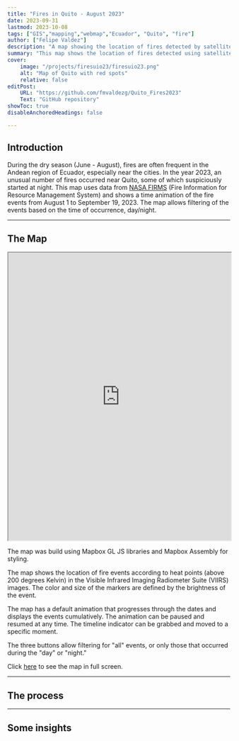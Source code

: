 ```yaml
---
title: "Fires in Quito - August 2023" 
date: 2023-09-31
lastmod: 2023-10-08
tags: ["GIS","mapping","webmap","Ecuador", "Quito", "fire"]
author: ["Felipe Valdez"]
description: "A map showing the location of fires detected by satellite imegery in Quito." 
summary: "This map shows the location of fires detected using satellite imagery in Quito during August 2023." 
cover:
    image: "/projects/firesuio23/firesuio23.png"
    alt: "Map of Quito with red spots"
    relative: false
editPost:
    URL: "https://github.com/fmvaldezg/Quito_Fires2023"
    Text: "GitHub repository"
showToc: true
disableAnchoredHeadings: false

---
```


## Introduction

During the dry season (June - August), fires are often frequent in the Andean region of Ecuador, especially near the cities. In the year 2023, an unusual number of fires occurred near Quito, some of which suspiciously started at night. 
This map uses data from [NASA FIRMS](https://firms.modaps.eosdis.nasa.gov/) (Fire Information for Resource Management System) and shows a time animation of the fire events from August 1 to September 19, 2023. 
The map allows filtering of the events based on the time of occurrence, day/night.

---

## The Map

<iframe
  src="https://fmvaldezg.github.io/Quito_Fires2023/"
  style="width:100%; height:650px;"
></iframe>

The map was build using Mapbox GL JS libraries and Mapbox Assembly for styling.

The map shows the location of fire events according to heat points (above 200 degrees Kelvin) in the Visible Infrared Imaging Radiometer Suite (VIIRS) images. The color and size of the markers are defined by the brightness of the event. 

The map has a default animation that progresses through the dates and displays the events cumulatively. The animation can be paused and resumed at any time. The timeline indicator can be grabbed and moved to a specific moment. 

The three buttons allow filtering for "all" events, or only those that occurred during the "day" or "night."


Click [here](https://fmvaldezg.github.io/Quito_Fires2023/) to see the map in full screen.


---

## The process



---

## Some insights

